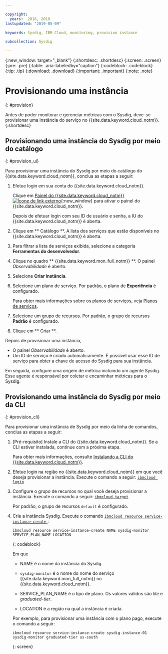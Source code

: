 ```yaml
---

copyright:
  years:  2018, 2019
lastupdated: "2019-05-09"

keywords: Sysdig, IBM Cloud, monitoring, provision instance

subcollection: Sysdig

---
```


{:new_window: target="_blank"}
{:shortdesc: .shortdesc}
{:screen: .screen}
{:pre: .pre}
{:table: .aria-labeledby="caption"}
{:codeblock: .codeblock}
{:tip: .tip}
{:download: .download}
{:important: .important}
{:note: .note}

# Provisionando uma instância
{: #provision}

Antes de poder monitorar e gerenciar métricas com o Sysdig, deve-se provisionar uma instância do
serviço no {{site.data.keyword.cloud_notm}}.
{:shortdesc}


## Provisionando uma instância do Sysdig por meio do catálogo
{: #provision_ui}

Para provisionar uma instância do Sysdig por meio do catálogo do {{site.data.keyword.cloud_notm}}, conclua as etapas a seguir:

1. Efetue login em sua conta do {{site.data.keyword.cloud_notm}}.

    Clique em [Painel do {{site.data.keyword.cloud_notm}} ![Ícone de link externo](../../icons/launch-glyph.svg "Ícone de link externo")](https://cloud.ibm.com/login){:new_window} para ativar o painel do {{site.data.keyword.cloud_notm}}.

	Depois de efetuar login com seu ID de usuário e senha, a IU do {{site.data.keyword.cloud_notm}} é aberta.

2. Clique em  ** Catálogo **. A lista dos serviços que estão disponíveis no {{site.data.keyword.cloud_notm}} é aberta.

3. Para filtrar a lista de serviços exibida, selecione a categoria **Ferramentas do desenvolvedor**.

4. Clique no quadro  ** {{site.data.keyword.mon_full_notm}} **. O painel *Observabilidade* é aberto.

5. Selecione **Criar instância**. 

6. Selecione um plano de serviço. Por padrão, o plano de **Experiência** é configurado.

    Para obter mais informações sobre os planos de serviços, veja [Planos de serviços](/docs/services/Monitoring-with-Sysdig?topic=Sysdig-pricing_plans#pricing_plans).

7. Selecione um grupo de recursos. Por padrão, o grupo de recursos **Padrão** é configurado.

8. Clique em  ** Criar **.

Depois de provisionar uma instância, 

* O painel *Observabilidade* é aberto. 
* Um ID de serviço é criado automaticamente. É possível usar esse ID de serviço para obter a chave de acesso do Sysdig para sua instância.

Em seguida, configure uma origem de métrica incluindo um agente Sysdig. Esse agente é responsável por coletar e encaminhar métricas para o Sysdig. 



## Provisionando uma instância do Sysdig por meio da CLI
{: #provision_cli}

Para provisionar uma instância de Sysdig por meio da linha de comandos, conclua as etapas a seguir:

1. [Pré-requisito] Instale a CLI do {{site.data.keyword.cloud_notm}}. Se a CLI estiver instalada, continue com a próxima etapa.

   Para obter mais informações, consulte [Instalando a CLI do {{site.data.keyword.cloud_notm}}](/docs/cli?topic=cloud-cli-ibmcloud-cli#ibmcloud-cli).

2. Efetue login na região no {{site.data.keyword.cloud_notm}} em que você deseja provisionar a instância. Execute o comando a seguir: [`ibmcloud login`](/docs/cli/reference/ibmcloud/bx_cli.html#ibmcloud_login)

3. Configure o grupo de recursos no qual você deseja provisionar a instância. Execute o comando a seguir: [`ibmcloud target`](/docs/cli/reference/ibmcloud/bx_cli.html#ibmcloud_target)

    Por padrão, o grupo de recursos `default` é configurado.

4. Crie a instância Sysdig. Execute o comando [ ` ibmcloud resource service-instance-create ` ](/docs/cli/reference/ibmcloud/cli_resource_group.html#ibmcloud_resource_service_instance_create) :

    ```
    ibmcloud resource service-instance-create NAME sysdig-monitor SERVICE_PLAN_NAME LOCATION
    ```
    {: codeblock}

    Em que

    * NAME é o nome da instância do Sysdig.
    
    * `sysdig-monitor` é o nome do nome do serviço {{site.data.keyword.mon_full_notm}} no {{site.data.keyword.cloud_notm}}.
    
    * SERVICE_PLAN_NAME é o tipo de plano. Os valores válidos são *lite* e *graduated-tier*.
    
    * LOCATION é a região na qual a instância é criada.

    Por exemplo, para provisionar uma instância com o plano pago, execute o comando a seguir:

    ```
    ibmcloud resource service-instance-create sysdig-instance-01 sysdig-monitor graduated-tier us-south
    ```
    {: screen}

